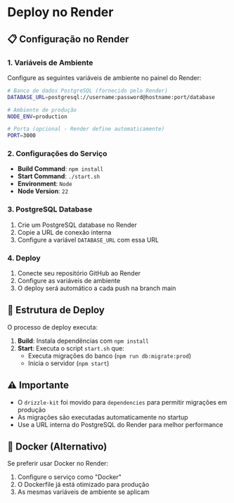 # Deploy no Render

## 📋 Configuração no Render

### 1. Variáveis de Ambiente

Configure as seguintes variáveis de ambiente no painel do Render:

```bash
# Banco de dados PostgreSQL (fornecido pelo Render)
DATABASE_URL=postgresql://username:password@hostname:port/database

# Ambiente de produção
NODE_ENV=production

# Porta (opcional - Render define automaticamente)
PORT=3000
```

### 2. Configurações do Serviço

- **Build Command**: `npm install`
- **Start Command**: `./start.sh`
- **Environment**: `Node`
- **Node Version**: `22`

### 3. PostgreSQL Database

1. Crie um PostgreSQL database no Render
2. Copie a URL de conexão interna
3. Configure a variável `DATABASE_URL` com essa URL

### 4. Deploy

1. Conecte seu repositório GitHub ao Render
2. Configure as variáveis de ambiente
3. O deploy será automático a cada push na branch main

## 🔧 Estrutura de Deploy

O processo de deploy executa:

1. **Build**: Instala dependências com `npm install`
2. **Start**: Executa o script `start.sh` que:
   - Executa migrações do banco (`npm run db:migrate:prod`)
   - Inicia o servidor (`npm start`)

## ⚠️ Importante

- O `drizzle-kit` foi movido para `dependencies` para permitir migrações em produção
- As migrações são executadas automaticamente no startup
- Use a URL interna do PostgreSQL do Render para melhor performance

## 🐳 Docker (Alternativo)

Se preferir usar Docker no Render:

1. Configure o serviço como "Docker"
2. O Dockerfile já está otimizado para produção
3. As mesmas variáveis de ambiente se aplicam
